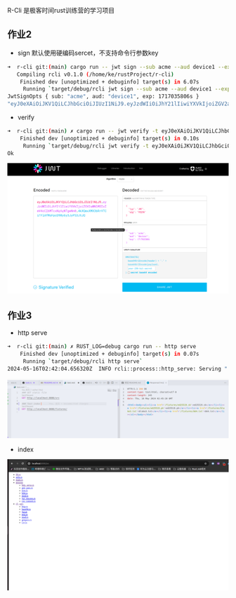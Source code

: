 R-Cli 是极客时间rust训练营的学习项目

## 作业2
- sign
  默认使用硬编码sercet，不支持命令行参数key
```bash
➜  r-cli git:(main) cargo run -- jwt sign --sub acme --aud device1 --exp 14d
   Compiling rcli v0.1.0 (/home/ke/rustProject/r-cli)
    Finished dev [unoptimized + debuginfo] target(s) in 6.07s
     Running `target/debug/rcli jwt sign --sub acme --aud device1 --exp 14d`
JwtSignOpts { sub: "acme", aud: "device1", exp: 1717035806s }
"eyJ0eXAiOiJKV1QiLCJhbGciOiJIUzI1NiJ9.eyJzdWIiOiJhY21lIiwiYXVkIjoiZGV2aWNlMSIsImV4cCI6MTcxNzAzNTgwNn0.Hld0PnecqVlvisxIL4g0wuwB1GHJ4RJWpgW7YhgiNso"
```
- verify
```bash
➜  r-cli git:(main) ✗ cargo run -- jwt verify -t eyJ0eXAiOiJKV1QiLCJhbGciOiJIUzI1NiJ9.eyJzdWIiOiJhY21lIiwiYXVkIjoiZGV2aWNlMSIsImV4cCI6MTcxNzAzNTgwNn0.Hld0PnecqVlvisxIL4g0wuwB1GHJ4RJWpgW7YhgiNso
    Finished dev [unoptimized + debuginfo] target(s) in 0.10s
     Running `target/debug/rcli jwt verify -t eyJ0eXAiOiJKV1QiLCJhbGciOiJIUzI1NiJ9.eyJzdWIiOiJhY21lIiwiYXVkIjoiZGV2aWNlMSIsImV4cCI6MTcxNzAzNTgwNn0.Hld0PnecqVlvisxIL4g0wuwB1GHJ4RJWpgW7YhgiNso`
Ok
```
![jwo.io](assets/img/jwtIo.png)

## 作业3
- http serve
```bash
➜  r-cli git:(main) ✗ RUST_LOG=debug cargo run -- http serve
    Finished dev [unoptimized + debuginfo] target(s) in 0.07s
     Running `target/debug/rcli http serve`
2024-05-16T02:42:04.656320Z  INFO rcli::process::http_serve: Serving "." on port0.0.0.0:8080
```
![](assets/img/restfulTestIndex.png)
- index

![serve_index](assets/img/httpServeIndex.png)
